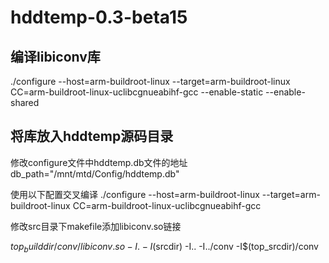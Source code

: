 # hddtemp-0.3-beta15
## 编译libiconv库
./configure --host=arm-buildroot-linux --target=arm-buildroot-linux CC=arm-buildroot-linux-uclibcgnueabihf-gcc --enable-static --enable-shared

## 将库放入hddtemp源码目录
修改configure文件中hddtemp.db文件的地址
db_path=\"/mnt/mtd/Config/hddtemp.db\"

使用以下配置交叉编译
./configure --host=arm-buildroot-linux  --target=arm-buildroot-linux CC=arm-buildroot-linux-uclibcgnueabihf-gcc 

修改src目录下makefile添加libiconv.so链接

${top_builddir}/conv/libiconv.so
-I. -I$(srcdir) -I.. -I../conv -I$(top_srcdir)/conv
